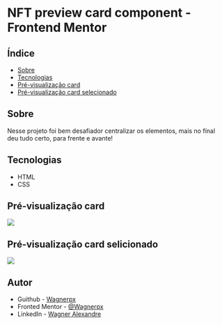 # NFT preview card component - Frontend Mentor

## Índice

- [Sobre](#sobre)
- [Tecnologias](#tecnologias)
- [Pré-visualização card](#pré-visualização-card)
- [Pré-visualização card selecionado](#pré-visualização-card-selicionado)


## Sobre

Nesse projeto foi bem desafiador centralizar os elementos, mais no fínal deu tudo certo, para frente e avante!

## Tecnologias

- HTML
- CSS

## Pré-visualização card

![](../NFT%20preview%20card%20component/src/images/Card.png)

## Pré-visualização card selicionado

![](../NFT%20preview%20card%20component/src/images/Card_selecionado.png)

## Autor

- Guithub - [Wagnerpx](https://github.com/wagnerpx)
- Fronted Mentor - [@Wagnerpx](https://www.frontendmentor.io/profile/wagnerpx)
- LinkedIn - [Wagner Alexandre](https://www.linkedin.com/in/wagnerpx/)